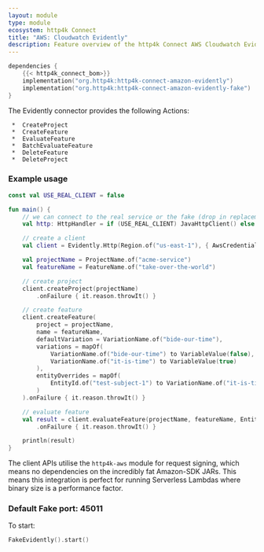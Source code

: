 ```yaml
---
layout: module
type: module
ecosystem: http4k Connect
title: "AWS: Cloudwatch Evidently"
description: Feature overview of the http4k Connect AWS Cloudwatch Evidently modules
---
```


```kotlin
dependencies {
    {{< http4k_connect_bom>}}
    implementation("org.http4k:http4k-connect-amazon-evidently")
    implementation("org.http4k:http4k-connect-amazon-evidently-fake")
}
```


The Evidently connector provides the following Actions:

     *  CreateProject
     *  CreateFeature
     *  EvaluateFeature
     *  BatchEvaluateFeature
     *  DeleteFeature
     *  DeleteProject

### Example usage

```kotlin
const val USE_REAL_CLIENT = false

fun main() {
    // we can connect to the real service or the fake (drop in replacement)
    val http: HttpHandler = if (USE_REAL_CLIENT) JavaHttpClient() else FakeEvidently()

    // create a client
    val client = Evidently.Http(Region.of("us-east-1"), { AwsCredentials("accessKeyId", "secretKey") }, http.debug())

    val projectName = ProjectName.of("acme-service")
    val featureName = FeatureName.of("take-over-the-world")

    // create project
    client.createProject(projectName)
        .onFailure { it.reason.throwIt() }

    // create feature
    client.createFeature(
        project = projectName,
        name = featureName,
        defaultVariation = VariationName.of("bide-our-time"),
        variations = mapOf(
            VariationName.of("bide-our-time") to VariableValue(false),
            VariationName.of("it-is-time") to VariableValue(true)
        ),
        entityOverrides = mapOf(
            EntityId.of("test-subject-1") to VariationName.of("it-is-time")
        )
    ).onFailure { it.reason.throwIt() }

    // evaluate feature
    val result = client.evaluateFeature(projectName, featureName, EntityId.of("test-subject-2"))
        .onFailure { it.reason.throwIt() }

    println(result)
}
```

The client APIs utilise the `http4k-aws` module for request signing, which means no dependencies on the incredibly fat
Amazon-SDK JARs. This means this integration is perfect for running Serverless Lambdas where binary size is a
performance factor.

### Default Fake port: 45011

To start:

```kotlin
FakeEvidently().start()
```
